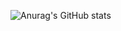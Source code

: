 ![Anurag's GitHub stats](https://github-readme-stats.vercel.app/api0PkCk0=anuraghazra&show_icons=true&theme=dracula)
